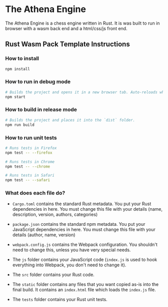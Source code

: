 # The Athena Engine

The Athena Engine is a chess engine written in Rust. 
It is was built to run in browser with a wasm back end and a html/css/js front end.

## Rust Wasm Pack Template Instructions

### How to install

```sh
npm install
```

### How to run in debug mode

```sh
# Builds the project and opens it in a new browser tab. Auto-reloads when the project changes.
npm start
```

### How to build in release mode

```sh
# Builds the project and places it into the `dist` folder.
npm run build
```

### How to run unit tests

```sh
# Runs tests in Firefox
npm test -- --firefox

# Runs tests in Chrome
npm test -- --chrome

# Runs tests in Safari
npm test -- --safari
```

### What does each file do?

* `Cargo.toml` contains the standard Rust metadata. You put your Rust dependencies in here. You must change this file with your details (name, description, version, authors, categories)

* `package.json` contains the standard npm metadata. You put your JavaScript dependencies in here. You must change this file with your details (author, name, version)

* `webpack.config.js` contains the Webpack configuration. You shouldn't need to change this, unless you have very special needs.

* The `js` folder contains your JavaScript code (`index.js` is used to hook everything into Webpack, you don't need to change it).

* The `src` folder contains your Rust code.

* The `static` folder contains any files that you want copied as-is into the final build. It contains an `index.html` file which loads the `index.js` file.

* The `tests` folder contains your Rust unit tests.
